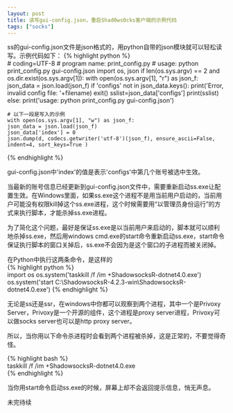 ```yaml
---
layout: post
title: 读写gui-config.json，重启Shad0ws0cks客户端的示例代码
tags: ["socks"]
---
```


ss的gui-config.json文件是json格式的，用python自带的json模块就可以轻松读写。示例代码如下：
{% highlight python %}  
    # coding=UTF-8
    # program name: print_config.py
    # usage: python print_config.py gui-config.json
    import os, json
    if len(os.sys.argv) == 2 and os.dir.exist(os.sys.argv[1]):
    with open(os.sys.argv[1], "r") as json_f:
    json_data = json.load(json_f)
    if 'configs' not in json_data.keys():
    print('Error, invalid config file: '+filename)
    exit()
    sslist=json_data['configs']
    print(sslist)
    else:
    print('usage: python print_config.py gui-config.json')
    
    # 以下一段是写入的示例
    with open(os.sys.argv[1], "w") as json_f:
    json_data = json.load(json_f)
    json_data['index'] = 0
    json.dump(d, codecs.getwriter('utf-8')(json_f), ensure_ascii=False, indent=4, sort_keys=True )
{% endhighlight %}  

gui-config.json中'index'的值是表示'configs'中第几个账号被选中生效。

当最新的账号信息已经更新到gui-config.json文件中，需要重新启动ss.exe让配置生效。在Windows里面，如果ss.exe这个进程不是用当前用户启动的，当前用户可能没有权限kill掉这个ss.exe进程，这个时候需要用“以管理员身份运行”的方式来执行脚本，才能杀掉ss.exe进程。

为了简化这个问题，最好是保证ss.exe是以当前用户来启动的，脚本就可以顺利地杀掉ss.exe，然后用windows cmd.exe的start命令重新启动ss.exe，start命令保证执行脚本的窗口关掉后，ss.exe不会因为是这个窗口的子进程而被关闭掉。

在Python中执行这两条命令，是这样的  
{% highlight python %}  
    import os
    os.system('taskkill /f /im +ShadowsocksR-dotnet4.0.exe')
    os.system('start C:\ShadowsocksR-4.2.3-win\ShadowsocksR-dotnet4.0.exe')
{% endhighlight %}  

无论是ss还是ssr，在windows中你都可以观察到两个进程，其中一个是Privoxy Server，Privoxy是一个开源的组件，这个进程是proxy server进程，Privoxy可以做socks server也可以是http proxy server。


所以，当你用以下命令杀进程时会看到两个进程被杀掉，这是正常的，不要觉得奇怪。

{% highlight bash %}  
taskkill /f /im +ShadowsocksR-dotnet4.0.exe  
{% endhighlight %}  

当你用start命令启动ss.exe的时候，屏幕上却不会返回提示信息，悄无声息。

未完待续